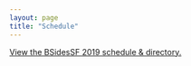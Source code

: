 ```yaml
---
layout: page
title: "Schedule"
---
```


<a id="sched-embed" href="https://bsidessf2020.sched.com/">View the BSidesSF 2019 schedule &amp; directory.</a>

<script type="text/javascript" src="https://bsidessf2020.sched.com/js/embed.js"></script>
